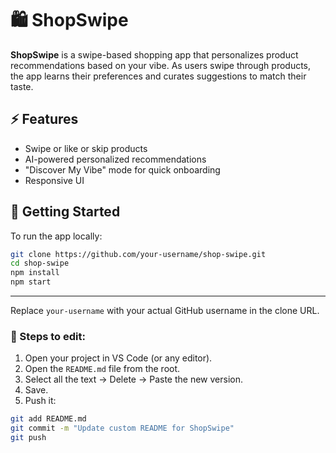 # 🛍️ ShopSwipe

**ShopSwipe** is a swipe-based shopping app that personalizes product recommendations based on your vibe. As users swipe through products, the app learns their preferences and curates suggestions to match their taste.

## ⚡ Features

- Swipe or like or skip products  
- AI-powered personalized recommendations  
- "Discover My Vibe" mode for quick onboarding  
- Responsive UI  

## 🚀 Getting Started

To run the app locally:

```bash
git clone https://github.com/your-username/shop-swipe.git
cd shop-swipe
npm install
npm start
```

---

Replace `your-username` with your actual GitHub username in the clone URL.

### 📌 Steps to edit:

1. Open your project in VS Code (or any editor).
2. Open the `README.md` file from the root.
3. Select all the text → Delete → Paste the new version.
4. Save.
5. Push it:

```bash
git add README.md
git commit -m "Update custom README for ShopSwipe"
git push
```
